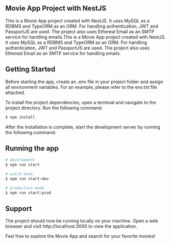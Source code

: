 ## Movie App Project with NestJS

This is a Movie App project created with NestJS. It uses MySQL as a RDBMS and TypeORM as an ORM. For handling authentication, JWT and PassportJS are used. The project also uses Ethereal Email as an SMTP service for handling emails.This is a Movie App project created with NestJS. It uses MySQL as a RDBMS and TypeORM as an ORM. For handling authentication, JWT and PassportJS are used. The project also uses Ethereal Email as an SMTP service for handling emails.

## Getting Started

Before starting the app, create an .env file in your project folder and assign all environment variables. For an example, please refer to the env.txt file attached.

To install the project dependencies, open a terminal and navigate to the project directory. Run the following command:

```bash
$ npm install
```

After the installation is complete, start the development server by running the following command:

## Running the app

```bash
# development
$ npm run start

# watch mode
$ npm run start:dev

# production mode
$ npm run start:prod
```

## Support

The project should now be running locally on your machine. Open a web browser and visit http://localhost:3000 to view the application.

Feel free to explore the Movie App and search for your favorite movies!
